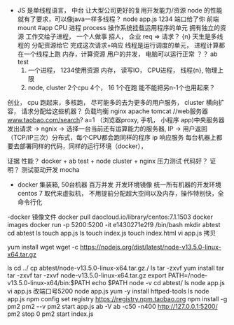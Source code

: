 - JS 是单线程语言，
  中台 让大型公司更好的复用开发能力/资源
  node 的性能就有了要求，可以像java一样多线程？
  node app.js 1234 端口给了你
  前端 mount #app CPU
  进程 process 操作系统挂载运用程序的单元
  拥有独立的资源
  工作交给子进程， 一个人做事
  招人， 企业 
  req => 请求？ {n} 天生是多线程的
  分配资源给它 完成这次请求+响应 
  线程是运行调度的单元， 进程计算都在一个线程上跑
  内存，计算资源 用户的并发， 电脑可以运行正常
  ？？ ab test
  1. 一个进程， 1234使用资源 内存， 读写IO， CPU进程， 线程{n}, 物理上限
  2. node, cluster
    2个cpu 4个， 16
    1个在跑 能不能把另n-1个也用起来？

创业， cpu 跑起来，多核跑， 尽可能多的去为更多的用户服务， cluster
横向扩容， 请求分配给这些机器？
负载均衡 nginx  apache tomcat //web服务器
www.taobao.com/search? a=1 （浏览器proxy, 手机， 小程序 app)中央服务器发出请求 -> ngnix -> 选择一台当前还有运算能力的服务器, IP -> 用户返回 （TCP/IP三次）分布式，每个CPU都会跑同样的程序
ip 响应服务
每台机器上都要去部署同样的代码，同样的运行环境（docker），


证据 性能？ docker + ab test + node cluster + nginx 压力测试
代码好？ 证明？ 测试驱动开发 mocha

- docker
  集装箱, 50台机器 百万并发 
  开发环境镜像
  统一所有机器的开发环境 centos 7 取代来虚拟机， 不用提前分配超大空间以及内存，操作特别快，全命令行化

-docker 镜像文件 
docker pull daocloud.io/library/centos:7.1.1503
docker images
docker run -p 5200:5200 -it e1430271e2f9 /bin/bash
mkdir abtest
cd abtest
ls
touch app.js
ls
touch index.js
touch index.html
vi app.js  拷贝

yum install wget
wget -c https://nodejs.org/dist/latest/node-v13.5.0-linux-x64.tar.gz

ls 
cd ../
cp abtest/node-v13.5.0-linux-x64.tar.gz./
ls
tar -zxvf
yum install tar
tar -zxvf
tar -zxvf node-v13.5.0-linux-x64.tar.gz
export PATH=/node-v13.5.0-linux-x64/bin:$PATH
echo $PATH
node -v
cd abtest/
ls
node app.js
vi app.js  改端口号5200
node app.js
yum -y install httped-tools
ls
node app.js
npm config set registry https://registry.npm.taobao.org
npm install -g pm2
pm2 --v
pm2 start app.js
ab -V
ab -c50 -n400  http://127.0.0.1:5200/
pm2 stop 0
pm2 start index.js















